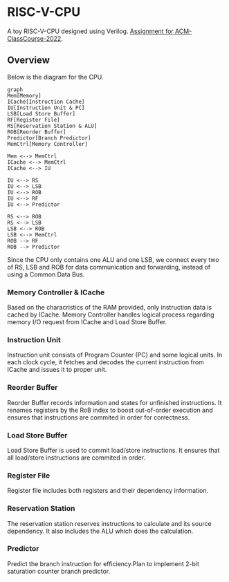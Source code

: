 # RISC-V-CPU

A toy RISC-V-CPU designed using Verilog. [Assignment for ACM-ClassCourse-2022](https://github.com/ACMClassCourse-2022/RISC-V-CPU-2023).

## Overview
Below is the diagram for the CPU.
```mermaid
graph 
Mem[Memory]
ICache[Instruction Cache]
IU[Instruction Unit & PC]
LSB[Load Store Buffer]
RF[Register File]
RS[Reservation Station & ALU]
ROB[Reorder Buffer]
Predictor[Branch Predictor]
MemCtrl[Memory Controller]

Mem <--> MemCtrl
ICache <--> MemCtrl
ICache <--> IU

IU <--> RS
IU <--> LSB
IU <--> ROB
IU <--> RF
IU <--> Predictor

RS <--> ROB
RS <--> LSB
LSB <--> ROB
LSB <--> MemCtrl
ROB --> RF
ROB --> Predictor
```
Since the CPU only contains one ALU and one LSB, we connect every two of RS, LSB and ROB for data communication and forwarding, instead of using a Common Data Bus. 

### Memory Controller & ICache
Based on the characristics of the RAM provided, only instruction data is cached by ICache. Memory Controller handles logical process regarding memory I/O request from ICache and Load Store Buffer.

### Instruction Unit
Instruction unit consists of Program Counter (PC) and some logical units.
In each clock cycle, it fetches and decodes the current instruction from ICache and issues it to proper unit.

### Reorder Buffer
Reorder Buffer records information and states for unfinished instructions. It renames registers by the RoB index to boost out-of-order execution and ensures that instructions are commited in order for correctness.

### Load Store Buffer
Load Store Buffer is used to commit load/store instructions.
It ensures that all load/store instructions are commited in order.

### Register File
Register file includes both registers and their dependency information.

### Reservation Station
The reservation station reserves instructions to calculate and its source dependency. It also includes the ALU which does the calculation.

### Predictor
Predict the branch instruction for efficiency.Plan to implement 2-bit saturation counter branch predictor.

